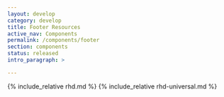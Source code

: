 ```yaml
---
layout: develop
category: develop
title: Footer Resources
active_nav: Components
permalink: /components/footer
section: components
status: released
intro_paragraph: >

---
```


{% include_relative rhd.md %}
{% include_relative rhd-universal.md %}
